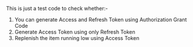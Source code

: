 This is just a test code to check whether:-
1) You can generate Access and Refresh Token using Authorization Grant Code
2) Generate Access Token using only Refresh Token
3) Replenish the item running low using Access Token
